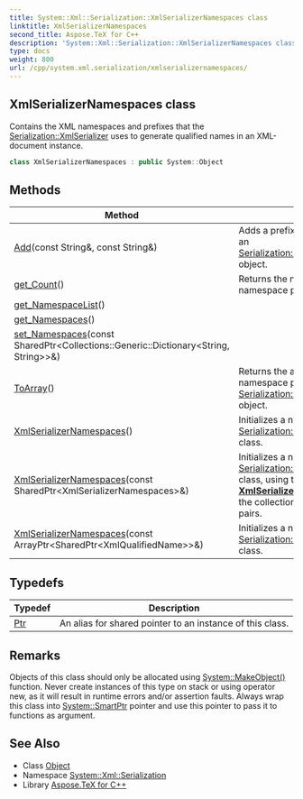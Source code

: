```yaml
---
title: System::Xml::Serialization::XmlSerializerNamespaces class
linktitle: XmlSerializerNamespaces
second_title: Aspose.TeX for C++
description: 'System::Xml::Serialization::XmlSerializerNamespaces class. Contains the XML namespaces and prefixes that the Serialization::XmlSerializer uses to generate qualified names in an XML-document instance in C++.'
type: docs
weight: 800
url: /cpp/system.xml.serialization/xmlserializernamespaces/
---
```

## XmlSerializerNamespaces class


Contains the XML namespaces and prefixes that the [Serialization::XmlSerializer](../xmlserializer/) uses to generate qualified names in an XML-document instance.

```cpp
class XmlSerializerNamespaces : public System::Object
```

## Methods

| Method | Description |
| --- | --- |
| [Add](./add/)(const String\&, const String\&) | Adds a prefix and namespace pair to an [Serialization::XmlSerializerNamespaces](./) object. |
| [get_Count](./get_count/)() | Returns the number of prefix and namespace pairs in the collection. |
| [get_NamespaceList](./get_namespacelist/)() |  |
| [get_Namespaces](./get_namespaces/)() |  |
| [set_Namespaces](./set_namespaces/)(const SharedPtr\<Collections::Generic::Dictionary\<String, String\>\>\&) |  |
| [ToArray](./toarray/)() | Returns the array of prefix and namespace pairs in an [Serialization::XmlSerializerNamespaces](./) object. |
| [XmlSerializerNamespaces](./xmlserializernamespaces/)() | Initializes a new instance of the [Serialization::XmlSerializerNamespaces](./) class. |
| [XmlSerializerNamespaces](./xmlserializernamespaces/)(const SharedPtr\<XmlSerializerNamespaces\>\&) | Initializes a new instance of the [Serialization::XmlSerializerNamespaces](./) class, using the specified instance of **[XmlSerializerNamespaces](./)** containing the collection of prefix and namespace pairs. |
| [XmlSerializerNamespaces](./xmlserializernamespaces/)(const ArrayPtr\<SharedPtr\<XmlQualifiedName\>\>\&) | Initializes a new instance of the [Serialization::XmlSerializerNamespaces](./) class. |
## Typedefs

| Typedef | Description |
| --- | --- |
| [Ptr](./ptr/) | An alias for shared pointer to an instance of this class. |
## Remarks



Objects of this class should only be allocated using [System::MakeObject()](../../system/makeobject/) function. Never create instances of this type on stack or using operator new, as it will result in runtime errors and/or assertion faults. Always wrap this class into [System::SmartPtr](../../system/smartptr/) pointer and use this pointer to pass it to functions as argument. 

## See Also

* Class [Object](../../system/object/)
* Namespace [System::Xml::Serialization](../)
* Library [Aspose.TeX for C++](../../)
